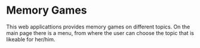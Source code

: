 # Memory Games
This web applicattions provides memory games on different topics. On the main page there is a menu, from where the user can choose the topic that is likeable for her/him.
